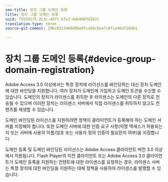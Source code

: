 ```yaml
---
seo-title: 장치 그룹 도메인 등록
title: 장치 그룹 도메인 등록
uuid: fd559175-2c3c-4d71-bfa1-8de9907d2b7c
translation-type: tm+mt
source-git-commit: 29bc8323460d9be0fce66cbea7c6fce46df20d61

---
```



# 장치 그룹 도메인 등록{#device-group-domain-registration}

Adobe Access 3.0 이상에서는 특정 장치에 라이선스를 바인딩하는 대신 장치 도메인에 대한 바인딩을 지원합니다. 여러 장치가 도메인에 가입하고 도메인 토큰을 수신할 수 있습니다. 도메인의 장치가 라이센스를 취득한 후 라이센스는 도메인의 다른 장치로 전송될 수 있으며 이러한 장치는 라이센스 서버에서 직접 라이센스를 취득하지 않고도 컨텐츠를 재생할 수 있습니다.

도메인 바인딩된 라이선스를 지원하려면 정책이 클라이언트가 등록해야 하는 도메인 서버를 지정해야 합니다. 또한 도메인 서버에 대한 인증 요구 사항(익명 액세스가 허용되는지 또는 서버에 사용자 이름/암호 또는 사용자 정의 인증이 필요한지 여부)을 지정합니다.

도메인 등록 및 도메인 바인딩된 라이선스는 Adobe Access 클라이언트 버전 3.0 이상에서 지원됩니다. Flash Player의 이전 클라이언트 또는 Adobe Access 3.0 클라이언트가 도메인 등록을 지원하는 컨텐트에 대한 라이센스를 요청하는 경우, 라이센스 서버는 특정 장치에 대한 바인딩을 지원하는 대체 정책을 사용하여 라이센스를 발행할 수 있습니다.
